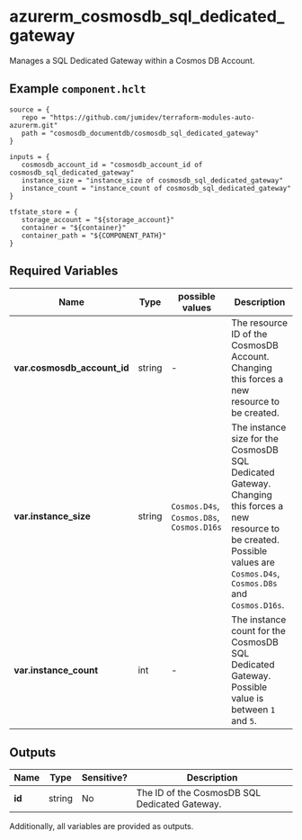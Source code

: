 # azurerm_cosmosdb_sql_dedicated_gateway

Manages a SQL Dedicated Gateway within a Cosmos DB Account.

## Example `component.hclt`

```hcl
source = {
   repo = "https://github.com/jumidev/terraform-modules-auto-azurerm.git" 
   path = "cosmosdb_documentdb/cosmosdb_sql_dedicated_gateway" 
}

inputs = {
   cosmosdb_account_id = "cosmosdb_account_id of cosmosdb_sql_dedicated_gateway" 
   instance_size = "instance_size of cosmosdb_sql_dedicated_gateway" 
   instance_count = "instance_count of cosmosdb_sql_dedicated_gateway" 
}

tfstate_store = {
   storage_account = "${storage_account}" 
   container = "${container}" 
   container_path = "${COMPONENT_PATH}" 
}

```

## Required Variables

| Name | Type |  possible values |  Description |
| ---- | --------- |  ----------- | ----------- |
| **var.cosmosdb_account_id** | string |  -  |  The resource ID of the CosmosDB Account. Changing this forces a new resource to be created. | 
| **var.instance_size** | string |  `Cosmos.D4s`, `Cosmos.D8s`, `Cosmos.D16s`  |  The instance size for the CosmosDB SQL Dedicated Gateway. Changing this forces a new resource to be created. Possible values are `Cosmos.D4s`, `Cosmos.D8s` and `Cosmos.D16s`. | 
| **var.instance_count** | int |  -  |  The instance count for the CosmosDB SQL Dedicated Gateway. Possible value is between `1` and `5`. | 



## Outputs

| Name | Type | Sensitive? | Description |
| ---- | ---- | --------- | --------- |
| **id** | string | No  | The ID of the CosmosDB SQL Dedicated Gateway. | 

Additionally, all variables are provided as outputs.
